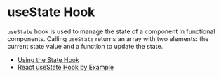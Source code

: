 # useState Hook

`useState` hook is used to manage the state of a component in functional components. Calling `useState` returns an array with two elements: the current state value and a function to update the state.

- [Using the State Hook](https://reactjs.org/docs/hooks-state.html)
- [React useState Hook by Example](https://www.robinwieruch.de/react-usestate-hook/)
